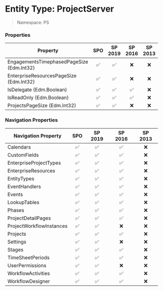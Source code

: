 # Entity Type: ProjectServer

> Namespace: PS

### Properties

Property | SPO | SP 2019 | SP 2016 | SP 2013
----------|:---:|:-------:|:-------:|:-------:
EngagementsTimephasedPageSize (Edm.Int32) | ✅ | ✅ | ❌ | ❌
EnterpriseResourcesPageSize (Edm.Int32) | ✅ | ✅ | ❌ | ❌
IsDelegate (Edm.Boolean) | ✅ | ✅ | ✅ | ❌
IsReadOnly (Edm.Boolean) | ✅ | ✅ | ✅ | ❌
ProjectsPageSize (Edm.Int32) | ✅ | ✅ | ❌ | ❌

### Navigation Properties

Navigation Property | SPO | SP 2019 | SP 2016 | SP 2013
----------|:---:|:-------:|:-------:|:-------:
Calendars | ✅ | ✅ | ✅ | ❌
CustomFields | ✅ | ✅ | ✅ | ❌
EnterpriseProjectTypes | ✅ | ✅ | ✅ | ❌
EnterpriseResources | ✅ | ✅ | ✅ | ❌
EntityTypes | ✅ | ✅ | ✅ | ❌
EventHandlers | ✅ | ✅ | ✅ | ❌
Events | ✅ | ✅ | ✅ | ❌
LookupTables | ✅ | ✅ | ✅ | ❌
Phases | ✅ | ✅ | ✅ | ❌
ProjectDetailPages | ✅ | ✅ | ✅ | ❌
ProjectWorkflowInstances | ✅ | ✅ | ❌ | ❌
Projects | ✅ | ✅ | ✅ | ❌
Settings | ✅ | ✅ | ❌ | ❌
Stages | ✅ | ✅ | ✅ | ❌
TimeSheetPeriods | ✅ | ✅ | ✅ | ❌
UserPermissions | ✅ | ✅ | ❌ | ❌
WorkflowActivities | ✅ | ✅ | ✅ | ❌
WorkflowDesigner | ✅ | ✅ | ✅ | ❌